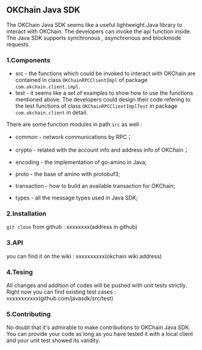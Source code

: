 ## OKChain Java SDK

The OKChain Java SDK seems like a useful lightweight Java library to interact with OKChain. The developers can invoke the api function inside. The Java SDK supports synchronous , asynchronous and blockmode requests.

### 1.Components

- src - the functions which could be invoked to interact with OKChain are contained in class `OKChainRPCClientImpl` of package `com.okchain.client.impl`. 
- test - it seems like a set of examples to show how to use the functions mentioned above. The developers could design their code refering to the test functions of class `OKChainRPCClientImplTest` in package `com.okchain.client` in detail.

There are some function modules in path `src` as well :

- common - network communications by RPC；

- crypto - related with the account info and address info of OKChain；
- encoding - the implementation of go-amino in Java;
- proto - the base of amino with protobuf3;
- transaction - how to build an available transaction for OKChain;
- types -  all the message types used in Java SDK;

### 2.Installation

`git clone` from github : xxxxxxxx(address in github) 

### 3.API

you can find it on the wiki : xxxxxxxxxx(okchain wiki address)

### 4.Tesing

All changes and addition of codes will be pushed with unit tests strictly. Right now you can find existing test cases : xxxxxxxxxxx(github.com/javasdk/src/test)

### 5.Contributing

No doubt that it's admirable to make contributions to OKChain Java SDK. You can provide your code as long as you have tested it with a local client and your unit test showed its validity.  